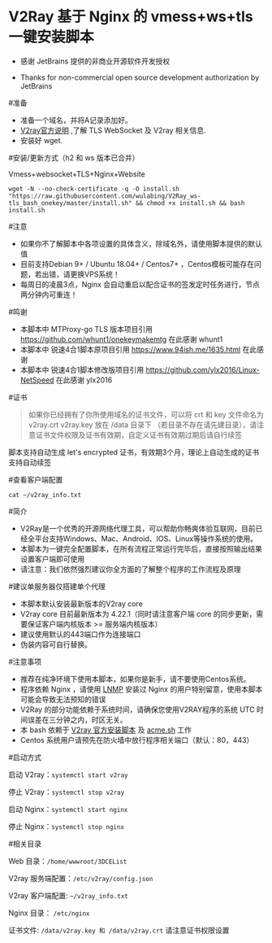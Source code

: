 # V2Ray 基于 Nginx 的 vmess+ws+tls 一键安装脚本

- 感谢 JetBrains 提供的非商业开源软件开发授权

- Thanks for non-commercial open source development authorization by JetBrains

#准备

* 准备一个域名，并将A记录添加好。
* [V2ray官方说明](https://www.v2ray.com/) ,了解 TLS WebSocket 及 V2ray 相关信息.
* 安装好 wget.

#安装/更新方式（h2 和 ws 版本已合并）

Vmess+websocket+TLS+Nginx+Website
```
wget -N --no-check-certificate -q -O install.sh "https://raw.githubusercontent.com/wulabing/V2Ray_ws-tls_bash_onekey/master/install.sh" && chmod +x install.sh && bash install.sh
```

#注意
* 如果你不了解脚本中各项设置的具体含义，除域名外，请使用脚本提供的默认值
* 目前支持Debian 9+ / Ubuntu 18.04+ / Centos7+ ，Centos模板可能存在问题，若出错，请更换VPS系统！
* 每周日的凌晨3点，Nginx 会自动重启以配合证书的签发定时任务进行，节点两分钟内可重连！

#鸣谢
* 本脚本中 MTProxy-go TLS 版本项目引用 https://github.com/whunt1/onekeymakemtg 在此感谢 whunt1
* 本脚本中 锐速4合1脚本原项目引用 https://www.94ish.me/1635.html 在此感谢
* 本脚本中 锐速4合1脚本修改版项目引用 https://github.com/ylx2016/Linux-NetSpeed 在此感谢 ylx2016

#证书

> 如果你已经拥有了你所使用域名的证书文件，可以将 crt 和 key 文件命名为 v2ray.crt v2ray.key 放在 /data 目录下
>（若目录不存在请先建目录），请注意证书文件权限及证书有效期，自定义证书有效期过期后请自行续签

脚本支持自动生成 let's encrypted 证书，有效期3个月，理论上自动生成的证书支持自动续签

#查看客户端配置

`cat ~/v2ray_info.txt`

#简介

* V2Ray是一个优秀的开源网络代理工具，可以帮助你畅爽体验互联网，目前已经全平台支持Windows、Mac、Android、IOS、Linux等操作系统的使用。
* 本脚本为一键完全配置脚本，在所有流程正常运行完毕后，直接按照输出结果设置客户端即可使用
* 请注意：我们依然强烈建议你全方面的了解整个程序的工作流程及原理

#建议单服务器仅搭建单个代理

* 本脚本默认安装最新版本的V2ray core
* V2ray core 目前最新版本为 4.22.1（同时请注意客户端 core 的同步更新，需要保证客户端内核版本 >= 服务端内核版本）
* 建议使用默认的443端口作为连接端口
* 伪装内容可自行替换。

#注意事项

* 推荐在纯净环境下使用本脚本，如果你是新手，请不要使用Centos系统。
* 程序依赖 Nginx ，请使用 [LNMP](https://lnmp.org) 安装过 Nginx 的用户特别留意，使用本脚本可能会导致无法预知的错误
* V2Ray 的部分功能依赖于系统时间，请确保您使用V2RAY程序的系统 UTC 时间误差在三分钟之内，时区无关。
* 本 bash 依赖于 [V2ray 官方安装脚本](https://install.direct/go.sh) 及 [acme.sh](https://github.com/Neilpang/acme.sh) 工作
* Centos 系统用户请预先在防火墙中放行程序相关端口（默认：80，443）


#启动方式

启动 V2ray：`systemctl start v2ray`

停止 V2ray：`systemctl stop v2ray`

启动 Nginx：`systemctl start nginx`

停止 Nginx：`systemctl stop nginx`

#相关目录

Web 目录：`/home/wwwroot/3DCEList`

V2ray 服务端配置：`/etc/v2ray/config.json`

V2ray 客户端配置: `~/v2ray_info.txt`

Nginx 目录： `/etc/nginx`

证书文件: `/data/v2ray.key 和 /data/v2ray.crt` 请注意证书权限设置
